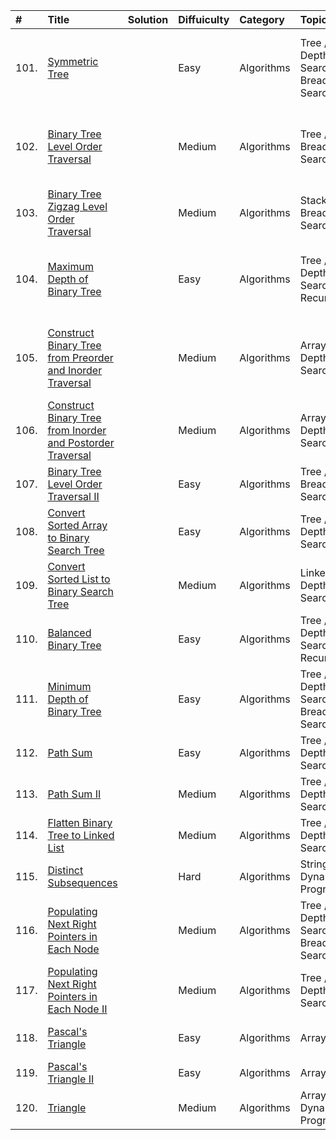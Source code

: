 | # | Title | Solution | Diffuiculty | Category | Topics | Lists | 
| :-- | :-- | :-- | :-- | :-- | :-- | :-- |
| 101. | [Symmetric Tree](https://leetcode.com/problems/symmetric-tree/) || Easy | Algorithms | Tree / Depth-first Search / Breadth-first Search | 🔥 Top 100 Liked Questions 🔝 Top Interview Questions
| 102. | [Binary Tree Level Order Traversal](https://leetcode.com/problems/binary-tree-level-order-traversal/) || Medium | Algorithms | Tree / Breadth-first Search | 🔥 Top 100 Liked Questions 🔝 Top Interview Questions
| 103. | [Binary Tree Zigzag Level Order Traversal](https://leetcode.com/problems/binary-tree-zigzag-level-order-traversal/) || Medium | Algorithms | Stack / Tree / Breadth-first Search | 🔝 Top Interview Questions
| 104. | [Maximum Depth of Binary Tree](https://leetcode.com/problems/maximum-depth-of-binary-tree/) || Easy | Algorithms | Tree / Depth-first Search / Recursion | 🔥 Top 100 Liked Questions 🔝 Top Interview Questions
| 105. | [Construct Binary Tree from Preorder and Inorder Traversal](https://leetcode.com/problems/construct-binary-tree-from-preorder-and-inorder-traversal/) || Medium | Algorithms | Array / Tree / Depth-first Search | 🔥 Top 100 Liked Questions 🔝 Top Interview Questions
| 106. | [Construct Binary Tree from Inorder and Postorder Traversal](https://leetcode.com/problems/construct-binary-tree-from-inorder-and-postorder-traversal/) || Medium | Algorithms | Array / Tree / Depth-first Search |
| 107. | [Binary Tree Level Order Traversal II](https://leetcode.com/problems/binary-tree-level-order-traversal-ii/) || Easy | Algorithms | Tree / Breadth-first Search |
| 108. | [Convert Sorted Array to Binary Search Tree](https://leetcode.com/problems/convert-sorted-array-to-binary-search-tree/) || Easy | Algorithms | Tree / Depth-first Search | 🔝 Top Interview Questions
| 109. | [Convert Sorted List to Binary Search Tree](https://leetcode.com/problems/convert-sorted-list-to-binary-search-tree/) || Medium | Algorithms | Linked List / Depth-first Search |
| 110. | [Balanced Binary Tree](https://leetcode.com/problems/balanced-binary-tree/) || Easy | Algorithms | Tree / Depth-first Search / Recursion |
| 111. | [Minimum Depth of Binary Tree](https://leetcode.com/problems/minimum-depth-of-binary-tree/) || Easy | Algorithms | Tree / Depth-first Search / Breadth-first Search |
| 112. | [Path Sum](https://leetcode.com/problems/path-sum/) || Easy | Algorithms | Tree / Depth-first Search |
| 113. | [Path Sum II](https://leetcode.com/problems/path-sum-ii/) || Medium | Algorithms | Tree / Depth-first Search |
| 114. | [Flatten Binary Tree to Linked List](https://leetcode.com/problems/flatten-binary-tree-to-linked-list/) || Medium | Algorithms | Tree / Depth-first Search | 🔥 Top 100 Liked Questions
| 115. | [Distinct Subsequences](https://leetcode.com/problems/distinct-subsequences/) || Hard | Algorithms | String / Dynamic Programming |
| 116. | [Populating Next Right Pointers in Each Node](https://leetcode.com/problems/populating-next-right-pointers-in-each-node/) || Medium | Algorithms | Tree / Depth-first Search / Breadth-first Search | 🔝 Top Interview Questions
| 117. | [Populating Next Right Pointers in Each Node II](https://leetcode.com/problems/populating-next-right-pointers-in-each-node-ii/) || Medium | Algorithms | Tree / Depth-first Search |
| 118. | [Pascal's Triangle](https://leetcode.com/problems/pascals-triangle/) || Easy | Algorithms | Array | 🔝 Top Interview Questions
| 119. | [Pascal's Triangle II](https://leetcode.com/problems/pascals-triangle-ii/) || Easy | Algorithms | Array |
| 120. | [Triangle](https://leetcode.com/problems/triangle/) || Medium | Algorithms | Array / Dynamic Programming |
